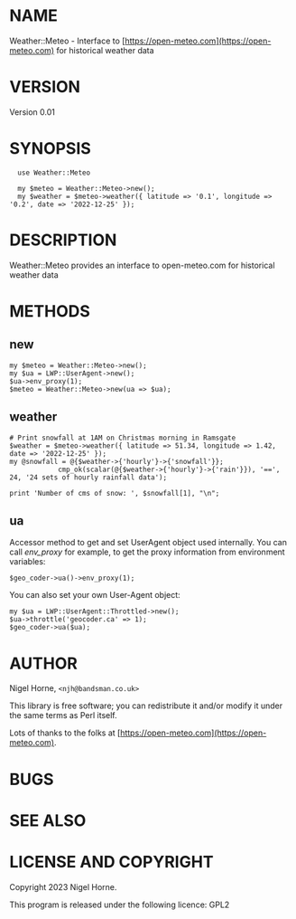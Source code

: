 # NAME

Weather::Meteo - Interface to [https://open-meteo.com](https://open-meteo.com) for historical weather data

# VERSION

Version 0.01

# SYNOPSIS

      use Weather::Meteo

      my $meteo = Weather::Meteo->new();
      my $weather = $meteo->weather({ latitude => '0.1', longitude => '0.2', date => '2022-12-25' });

# DESCRIPTION

Weather::Meteo provides an interface to open-meteo.com
for historical weather data

# METHODS

## new

    my $meteo = Weather::Meteo->new();
    my $ua = LWP::UserAgent->new();
    $ua->env_proxy(1);
    $meteo = Weather::Meteo->new(ua => $ua);

## weather

    # Print snowfall at 1AM on Christmas morning in Ramsgate
    $weather = $meteo->weather({ latitude => 51.34, longitude => 1.42, date => '2022-12-25' });
    my @snowfall = @{$weather->{'hourly'}->{'snowfall'}};
                cmp_ok(scalar(@{$weather->{'hourly'}->{'rain'}}), '==', 24, '24 sets of hourly rainfall data');

    print 'Number of cms of snow: ', $snowfall[1], "\n";

## ua

Accessor method to get and set UserAgent object used internally. You
can call _env\_proxy_ for example, to get the proxy information from
environment variables:

    $geo_coder->ua()->env_proxy(1);

You can also set your own User-Agent object:

    my $ua = LWP::UserAgent::Throttled->new();
    $ua->throttle('geocoder.ca' => 1);
    $geo_coder->ua($ua);

# AUTHOR

Nigel Horne, `<njh@bandsman.co.uk>`

This library is free software; you can redistribute it and/or modify
it under the same terms as Perl itself.

Lots of thanks to the folks at [https://open-meteo.com](https://open-meteo.com).

# BUGS

# SEE ALSO

# LICENSE AND COPYRIGHT

Copyright 2023 Nigel Horne.

This program is released under the following licence: GPL2
